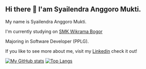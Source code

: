 ## Hi there 👋 I'am Syailendra Anggoro Mukti.

My name is Syailendra Anggoro Mukti.

I'm currently studying on [SMK Wikrama Bogor](https://www.linkedin.com/school/smkwikramabogor/posts/?feedView=all)

Majoring in Software Developer (PPLG).

If you like to see more about me, visit my [Linkedin](https://www.linkedin.com/in/syailendra-anggoro-mukti-4bb76b337/) check it out!

[![My GitHub stats](https://github-readme-stats.vercel.app/api?username=Syailendra08)](https://github.com/anuraghazra/github-readme-stats)
[![Top Langs](https://github-readme-stats.vercel.app/api/top-langs/?username=Syailendra08)](https://github.com/anuraghazra/github-readme-stats)





<!--
**Syailendra08/Syailendra08** is a ✨ _special_ ✨ repository because its `README.md` (this file) appears on your GitHub profile.

Here are some ideas to get you started:

- 🔭 I’m currently working on ...
- 🌱 I’m currently learning ...
- 👯 I’m looking to collaborate on ...
- 🤔 I’m looking for help with ...
- 💬 Ask me about ...
- 📫 How to reach me: ...
- 😄 Pronouns: ...
- ⚡ Fun fact: ...
-->
